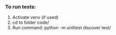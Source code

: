 ### To run tests:
1. Activate venv (if used)
2. cd to folder code/
3. Run command:
python -m unittest discover test/
